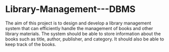 # Library-Management---DBMS
The aim of this project is to design and develop a library management system that can efficiently handle the management of books and other library materials. The system should be able to store information about the books such as title, author, publisher, and category. It should also be able to keep track of the books.

